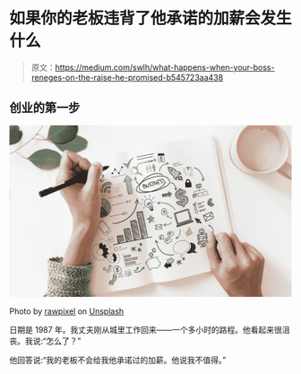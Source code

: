 # 如果你的老板违背了他承诺的加薪会发生什么

> 原文：<https://medium.com/swlh/what-happens-when-your-boss-reneges-on-the-raise-he-promised-b545723aa438>

## 创业的第一步

![](img/8c46db5bb963d09b22916b012e07825f.png)

Photo by [rawpixel](https://unsplash.com/photos/-uQmL3oweyo?utm_source=unsplash&utm_medium=referral&utm_content=creditCopyText) on [Unsplash](https://unsplash.com/search/photos/startup?utm_source=unsplash&utm_medium=referral&utm_content=creditCopyText)

日期是 1987 年。我丈夫刚从城里工作回来——一个多小时的路程。他看起来很沮丧。我说:“怎么了？”

他回答说:“我的老板不会给我他承诺过的加薪。他说我不值得。”